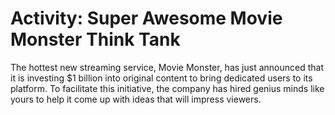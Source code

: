 # Activity: Super Awesome Movie Monster Think Tank

The hottest new streaming service, Movie Monster, has just announced that it is investing $1 billion into original content to bring dedicated users to its platform. To facilitate this initiative, the company has hired genius minds like yours to help it come up with ideas that will impress viewers.
